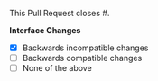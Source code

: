 This Pull Request closes #<!-- ADD RELEVANT ISSUE ID HERE -->.

**Interface Changes**
<!-- Use this template for implementations that change the softwares interface -->

- [x] Backwards incompatible changes
- [ ] Backwards compatible changes <!-- USE "MINOR" INSTEAD -->
- [ ] None of the above <!-- USE "PATCH" INSTEAD -->
